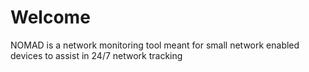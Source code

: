 # Welcome
NOMAD is a network monitoring tool meant for small network enabled devices to assist in 24/7 network tracking
